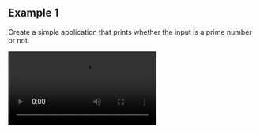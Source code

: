 ## Example 1

Create a simple application that prints whether the input is a prime number or not.

<div>
  <video src="https://user-images.githubusercontent.com/54884571/156785472-0c8c094c-8863-45ef-b9ab-21fb2a8408d0.mp4"></video>
</div>

